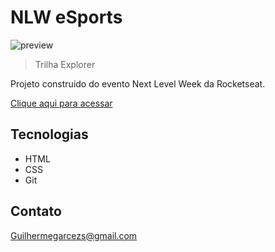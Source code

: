 # NLW eSports

![preview](./github/preview.jpeg)


> Trilha Explorer

Projeto construido do evento Next Level Week da Rocketseat.

[Clique aqui para acessar](https://app.rocketseat.com.br/event/nlw-09/explorer/aula-5)

## Tecnologias

- HTML
- CSS
- Git

## Contato

Guilhermegarcezs@gmail.com